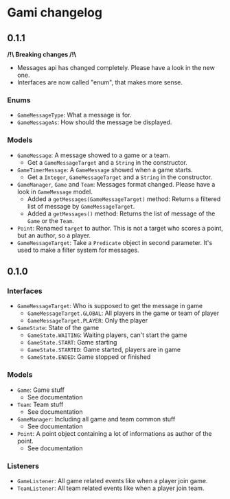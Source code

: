 # Gami changelog

## 0.1.1

**\/!\\ Breaking changes \/!\\**

 * Messages api has changed completely. Please have a look in the new one.
 * Interfaces are now called "enum", that makes more sense.

### Enums

 * ``GameMessageType``: What a message is for.
 * ``GameMessageAs``: How should the message be displayed.

### Models

 * ``GameMessage``: A message showed to a game or a team.
   * Get a ``GameMessageTarget`` and a ``String`` in the constructor.
 * ``GameTimerMessage``: A ``GameMessage`` showed when a game starts.
   * Get  a ``Integer``, ``GameMessageTarget`` and a ``String`` in the constructor.
 * ``GameManager``, ``Game`` and ``Team``: Messages format changed. Please have a look in ``GameMessage`` model.
   * Added a ``getMessages(GameMessageTarget)`` method: Returns a filtered list of message by ``GameMessageTarget``.
   * Added a ``getMessages()`` method: Returns the list of message of the ``Game`` or the ``Team``.
 * ``Point``: Renamed ``target`` to author. This is not a target who scores a point, but an author, so a player.
 * ``GameMessageTarget``: Take a ``Predicate`` object in second parameter. It's used to make a filter system for messages.

## 0.1.0

### Interfaces

 * ``GameMessageTarget``: Who is supposed to get the message in game
   * ``GameMessageTarget.GLOBAL``: All players in the game or team of player
   * ``GameMessageTarget.PLAYER``: Only the player
 * ``GameState``: State of the game
   * ``GameState.WAITING``: Waiting players, can't start the game
   * ``GameState.START``: Game starting
   * ``GameState.STARTED``: Game started, players are in game
   * ``GameState.ENDED``: Game stopped or finished

### Models

 * ``Game``: Game stuff
   * See documentation
 * ``Team``: Team stuff
   * See documentation
 * ``GameManager``: Including all game and team common stuff
   * See documentation
 * ``Point``: A point object containing a lot of informations as author of the point.
   * See documentation

### Listeners
 * ``GameListener``: All game related events like when a player join game.
 * ``TeamListener``: All team related events like when a player join team.
